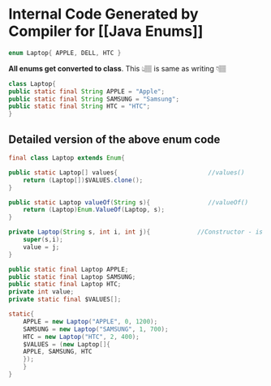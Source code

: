# Internal Code Generated by Compiler for [[Java Enums]]

```java
enum Laptop{ APPLE, DELL, HTC }
```

**All enums get converted to class**. This 👆🏽 is same as writing 👇🏽

```java
class Laptop{
public static final String APPLE = "Apple";
public static final String SAMSUNG = "Samsung";
public static final String HTC = "HTC";
}
```

## Detailed version of the above enum code

```java
final class Laptop extends Enum{

public static Laptop[] values{                         //values()
    return (Laptop[])$VALUES.clone();
}

public static Laptop valueOf(String s){                //valueOf()
    return (Laptop)Enum.ValueOf(Laptop, s);
}

private Laptop(String s, int i, int j){             //Constructor - is private
    super(s,i);
    value = j;
}

public static final Laptop APPLE;
public static final Laptop SAMSUNG;
public static final Laptop HTC;
private int value;
private static final $VALUES[];

static{
    APPLE = new Laptop("APPLE", 0, 1200);
    SAMSUNG = new Laptop("SAMSUNG", 1, 700);
    HTC = new Laptop("HTC", 2, 400);
    $VALUES = (new Laptop[]{
    APPLE, SAMSUNG, HTC
    });
    }
}
```
